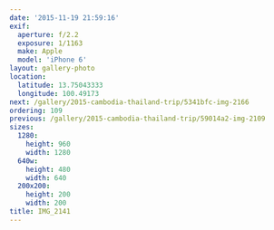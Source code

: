```yaml
---
date: '2015-11-19 21:59:16'
exif:
  aperture: f/2.2
  exposure: 1/1163
  make: Apple
  model: 'iPhone 6'
layout: gallery-photo
location:
  latitude: 13.75043333
  longitude: 100.49173
next: /gallery/2015-cambodia-thailand-trip/5341bfc-img-2166
ordering: 109
previous: /gallery/2015-cambodia-thailand-trip/59014a2-img-2109
sizes:
  1280:
    height: 960
    width: 1280
  640w:
    height: 480
    width: 640
  200x200:
    height: 200
    width: 200
title: IMG_2141
---
```

